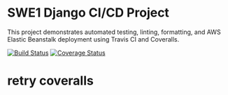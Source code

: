 # SWE1 Django CI/CD Project

This project demonstrates automated testing, linting, formatting, and AWS Elastic Beanstalk deployment using Travis CI and Coveralls.


[![Build Status](https://app.travis-ci.com/adrian2504/swe1-app.svg?branch=main)](https://app.travis-ci.com/adrian2504/swe1-app)
[![Coverage Status](https://coveralls.io/repos/github/adrian2504/swe1-app/badge.svg?branch=main)](https://coveralls.io/github/adrian2504/swe1-app?branch=main)
# retry coveralls
